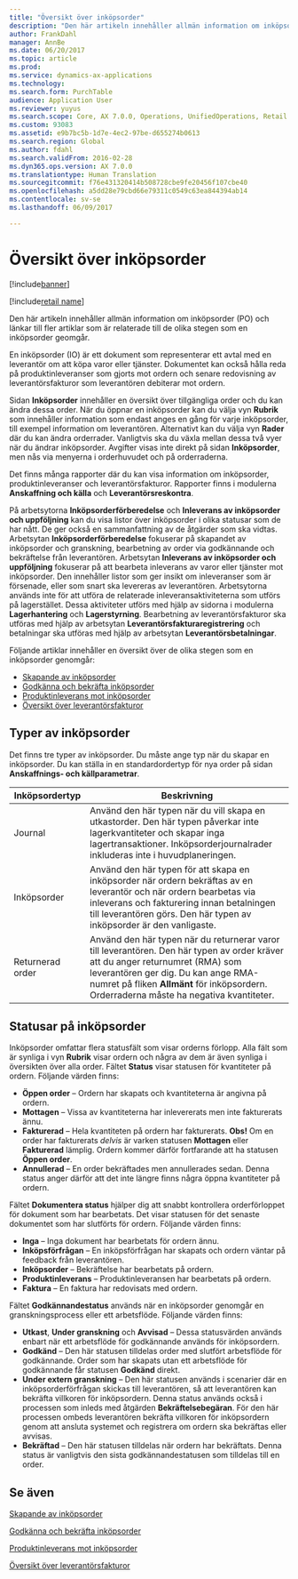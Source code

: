 ```yaml
---
title: "Översikt över inköpsorder"
description: "Den här artikeln innehåller allmän information om inköpsorder (PO) och länkar till fler artiklar som är relaterade till de olika stegen som en inköpsorder geomgår."
author: FrankDahl
manager: AnnBe
ms.date: 06/20/2017
ms.topic: article
ms.prod: 
ms.service: dynamics-ax-applications
ms.technology: 
ms.search.form: PurchTable
audience: Application User
ms.reviewer: yuyus
ms.search.scope: Core, AX 7.0.0, Operations, UnifiedOperations, Retail
ms.custom: 93083
ms.assetid: e9b7bc5b-1d7e-4ec2-97be-d655274b0613
ms.search.region: Global
ms.author: fdahl
ms.search.validFrom: 2016-02-28
ms.dyn365.ops.version: AX 7.0.0
ms.translationtype: Human Translation
ms.sourcegitcommit: f76e431320414b508728cbe9fe20456f107cbe40
ms.openlocfilehash: a5dd28e79cbd66e79311c0549c63ea844394ab14
ms.contentlocale: sv-se
ms.lasthandoff: 06/09/2017

---
```


# <a name="purchase-order-overview"></a>Översikt över inköpsorder

[!include[banner](../includes/banner.md)]

[!include[retail name](../includes/retail-name.md)]


Den här artikeln innehåller allmän information om inköpsorder (PO) och länkar till fler artiklar som är relaterade till de olika stegen som en inköpsorder geomgår.

En inköpsorder (IO) är ett dokument som representerar ett avtal med en leverantör om att köpa varor eller tjänster. Dokumentet kan också hålla reda på produktinleveranser som gjorts mot ordern och senare redovisning av leverantörsfakturor som leverantören debiterar mot ordern.  

Sidan **Inköpsorder** innehåller en översikt över tillgängliga order och du kan ändra dessa order. När du öppnar en inköpsorder kan du välja vyn **Rubrik** som innehåller information som endast anges en gång för varje inköpsorder, till exempel information om leverantören. Alternativt kan du välja vyn **Rader** där du kan ändra orderrader. Vanligtvis ska du växla mellan dessa två vyer när du ändrar inköpsorder. Avgifter visas inte direkt på sidan **Inköpsorder**, men nås via menyerna i orderhuvudet och på orderraderna.  

Det finns många rapporter där du kan visa information om inköpsorder, produktinleveranser och leverantörsfakturor. Rapporter finns i modulerna **Anskaffning och källa** och **Leverantörsreskontra**.  

På arbetsytorna **Inköpsorderförberedelse** och **Inleverans av inköpsorder och uppföljning** kan du visa listor över inköpsorder i olika statusar som de har nått. De ger också en sammanfattning av de åtgärder som ska vidtas. Arbetsytan **Inköpsorderförberedelse** fokuserar på skapandet av inköpsorder och granskning, bearbetning av order via godkännande och bekräftelse från leverantören. Arbetsytan **Inleverans av inköpsorder och uppföljning** fokuserar på att bearbeta inleverans av varor eller tjänster mot inköpsorder. Den innehåller listor som ger insikt om inleveranser som är försenade, eller som snart ska levereras av leverantören. Arbetsytorna används inte för att utföra de relaterade inleveransaktiviteterna som utförs på lagerstället. Dessa aktiviteter utförs med hjälp av sidorna i modulerna **Lagerhantering** och **Lagerstyrning**. Bearbetning av leverantörsfakturor ska utföras med hjälp av arbetsytan **Leverantörsfakturaregistrering** och betalningar ska utföras med hjälp av arbetsytan **Leverantörsbetalningar**.  

Följande artiklar innehåller en översikt över de olika stegen som en inköpsorder genomgår:

-   [Skapande av inköpsorder](purchase-order-creation.md)
-   [Godkänna och bekräfta inköpsorder](purchase-order-approval-confirmation.md)
-   [Produktinleverans mot inköpsorder](product-receipt-against-purchase-orders.md)
-   [Översikt över leverantörsfakturor](/dynamics365/unified-operations/financials/accounts-payable/vendor-invoices-overview)

## <a name="types-of-purchase-orders"></a>Typer av inköpsorder
Det finns tre typer av inköpsorder. Du måste ange typ när du skapar en inköpsorder. Du kan ställa in en standardordertyp för nya order på sidan **Anskaffnings- och källparametrar**.

| Inköpsordertyp        | Beskrivning                                                                                                                                                                                                                                                                           |
|----------------|---------------------------------------------------------------------------------------------------------------------------------------------------------------------------------------------------------------------------------------------------------------------------------------|
| Journal        | Använd den här typen när du vill skapa en utkastorder. Den här typen påverkar inte lagerkvantiteter och skapar inga lagertransaktioner. Inköpsorderjournalrader inkluderas inte i huvudplaneringen.                                                                                                       |
| Inköpsorder | Använd den här typen för att skapa en inköpsorder när ordern bekräftas av en leverantör och när ordern bearbetas via inleverans och fakturering innan betalningen till leverantören görs. Den här typen av inköpsorder är den vanligaste.                                                                          |
| Returnerad order | Använd den här typen när du returnerar varor till leverantören. Den här typen av order kräver att du anger returnumret (RMA) som leverantören ger dig. Du kan ange RMA-numret på fliken **Allmänt** för inköpsordern. Orderraderna måste ha negativa kvantiteter. |

## <a name="purchase-order-statuses"></a>Statusar på inköpsorder
Inköpsorder omfattar flera statusfält som visar orderns förlopp. Alla fält som är synliga i vyn **Rubrik** visar ordern och några av dem är även synliga i översikten över alla order. Fältet **Status** visar statusen för kvantiteter på ordern. Följande värden finns:

-   **Öppen order** – Ordern har skapats och kvantiteterna är angivna på ordern.
-   **Mottagen** – Vissa av kvantiteterna har inlevererats men inte fakturerats ännu.
-   **Fakturerad** – Hela kvantiteten på ordern har fakturerats. **Obs!** Om en order har fakturerats *delvis* är varken statusen **Mottagen** eller **Fakturerad** lämplig. Ordern kommer därför fortfarande att ha statusen **Öppen order**.
-   **Annullerad** – En order bekräftades men annullerades sedan. Denna status anger därför att det inte längre finns några öppna kvantiteter på ordern.

Fältet **Dokumentera status** hjälper dig att snabbt kontrollera orderförloppet för dokument som har bearbetats. Det visar statusen för det senaste dokumentet som har slutförts för ordern. Följande värden finns:

-   **Inga** – Inga dokument har bearbetats för ordern ännu.
-   **Inköpsförfrågan** – En inköpsförfrågan har skapats och ordern väntar på feedback från leverantören.
-   **Inköpsorder** – Bekräftelse har bearbetats på ordern.
-   **Produktinleverans** – Produktinleveransen har bearbetats på ordern.
-   **Faktura** – En faktura har redovisats med ordern.

Fältet **Godkännandestatus** används när en inköpsorder genomgår en granskningsprocess eller ett arbetsflöde. Följande värden finns:

-   **Utkast**, **Under granskning** och **Avvisad** – Dessa statusvärden används enbart när ett arbetsflöde för godkännande används för inköpsordern.
-   **Godkänd** – Den här statusen tilldelas order med slutfört arbetsflöde för godkännande. Order som har skapats utan ett arbetsflöde för godkännande får statusen **Godkänd** direkt.
-   **Under extern granskning** – Den här statusen används i scenarier där en inköpsorderförfrågan skickas till leverantören, så att leverantören kan bekräfta villkoren för inköpsordern. Denna status används också i processen som inleds med åtgärden **Bekräftelsebegäran**. För den här processen ombeds leverantören bekräfta villkoren för inköpsordern genom att ansluta systemet och registrera om ordern ska bekräftas eller avvisas.
-   **Bekräftad** – Den här statusen tilldelas när ordern har bekräftats. Denna status är vanligtvis den sista godkännandestatusen som tilldelas till en order.


<a name="see-also"></a>Se även
--------

[Skapande av inköpsorder](purchase-order-creation.md)

[Godkänna och bekräfta inköpsorder](purchase-order-approval-confirmation.md)

[Produktinleverans mot inköpsorder](product-receipt-against-purchase-orders.md)

[Översikt över leverantörsfakturor](/dynamics365/unified-operations/financials/accounts-payable/vendor-invoices-overview)




